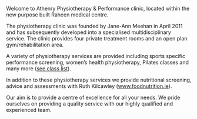 
Welcome to Athenry Physiotherapy &amp; Performance clinic, located within the new purpose built Raheen medical centre.

The physiotherapy clinic was founded by Jane-Ann Meehan in April 2011 and has subsequently developed into a specialised multidisciplinary service. The clinic provides four private treatment rooms and an open plan gym/rehabilitation area.

A variety of physiotherapy services are provided including sports specific performance screening, women’s health physiotherapy, Pilates classes and many more ([see class list](/classes.html)).

In addition to these physiotherapy services we provide nutritional screening, advice and assessments with Ruth Kilcawley (<a href="http://www.foodnutrition.ie">www.foodnutrition.ie</a>).

Our aim is to provide a centre of excellence for all your needs. We pride ourselves on providing a quality service with our highly qualified and experienced team.

